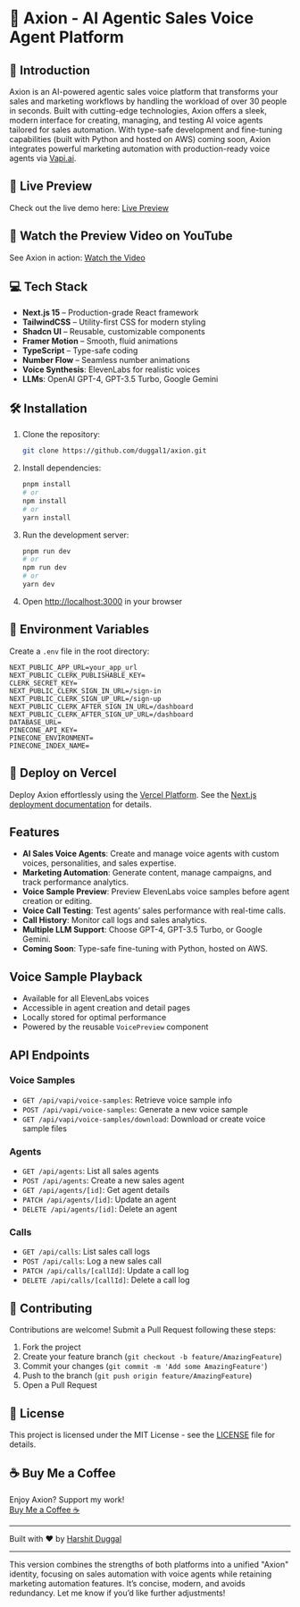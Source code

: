 
# 🚀 Axion - AI Agentic Sales Voice Agent Platform



## 🌟 Introduction
Axion is an AI-powered agentic sales voice platform that transforms your sales and marketing workflows by handling the workload of over 30 people in seconds. Built with cutting-edge technologies, Axion offers a sleek, modern interface for creating, managing, and testing AI voice agents tailored for sales automation. With type-safe development and fine-tuning capabilities (built with Python and hosted on AWS) coming soon, Axion integrates powerful marketing automation with production-ready voice agents via [Vapi.ai](https://vapi.ai).

## 🔗 Live Preview

Check out the live demo here: [Live Preview](https://axionai.vercel.app/)

## 🎥 Watch the Preview Video on YouTube

See Axion in action: [Watch the Video](https://youtube.com)

## 💻 Tech Stack

- **Next.js 15** – Production-grade React framework
- **TailwindCSS** – Utility-first CSS for modern styling
- **Shadcn UI** – Reusable, customizable components
- **Framer Motion** – Smooth, fluid animations
- **TypeScript** – Type-safe coding
- **Number Flow** – Seamless number animations
- **Voice Synthesis**: ElevenLabs for realistic voices
- **LLMs**: OpenAI GPT-4, GPT-3.5 Turbo, Google Gemini

## 🛠️ Installation

1. Clone the repository:
    ```bash
    git clone https://github.com/duggal1/axion.git
    ```

2. Install dependencies:
    ```bash
    pnpm install
    # or
    npm install
    # or
    yarn install
    ```

3. Run the development server:
    ```bash
    pnpm run dev
    # or
    npm run dev
    # or
    yarn dev
    ```

4. Open [http://localhost:3000](http://localhost:3000) in your browser

## 🔧 Environment Variables

Create a `.env` file in the root directory:

```env
NEXT_PUBLIC_APP_URL=your_app_url
NEXT_PUBLIC_CLERK_PUBLISHABLE_KEY=
CLERK_SECRET_KEY=
NEXT_PUBLIC_CLERK_SIGN_IN_URL=/sign-in
NEXT_PUBLIC_CLERK_SIGN_UP_URL=/sign-up
NEXT_PUBLIC_CLERK_AFTER_SIGN_IN_URL=/dashboard
NEXT_PUBLIC_CLERK_AFTER_SIGN_UP_URL=/dashboard
DATABASE_URL=
PINECONE_API_KEY=
PINECONE_ENVIRONMENT=
PINECONE_INDEX_NAME=
```

## 🚀 Deploy on Vercel

Deploy Axion effortlessly using the [Vercel Platform](https://vercel.com/new). See the [Next.js deployment documentation](https://nextjs.org/docs/deployment) for details.

## Features

- **AI Sales Voice Agents**: Create and manage voice agents with custom voices, personalities, and sales expertise.
- **Marketing Automation**: Generate content, manage campaigns, and track performance analytics.
- **Voice Sample Preview**: Preview ElevenLabs voice samples before agent creation or editing.
- **Voice Call Testing**: Test agents’ sales performance with real-time calls.
- **Call History**: Monitor call logs and sales analytics.
- **Multiple LLM Support**: Choose GPT-4, GPT-3.5 Turbo, or Google Gemini.
- **Coming Soon**: Type-safe fine-tuning with Python, hosted on AWS.

## Voice Sample Playback

- Available for all ElevenLabs voices
- Accessible in agent creation and detail pages
- Locally stored for optimal performance
- Powered by the reusable `VoicePreview` component

## API Endpoints

### Voice Samples
- `GET /api/vapi/voice-samples`: Retrieve voice sample info
- `POST /api/vapi/voice-samples`: Generate a new voice sample
- `GET /api/vapi/voice-samples/download`: Download or create voice sample files

### Agents
- `GET /api/agents`: List all sales agents
- `POST /api/agents`: Create a new sales agent
- `GET /api/agents/[id]`: Get agent details
- `PATCH /api/agents/[id]`: Update an agent
- `DELETE /api/agents/[id]`: Delete an agent

### Calls
- `GET /api/calls`: List sales call logs
- `POST /api/calls`: Log a new sales call
- `PATCH /api/calls/[callId]`: Update a call log
- `DELETE /api/calls/[callId]`: Delete a call log

## 🤝 Contributing

Contributions are welcome! Submit a Pull Request following these steps:

1. Fork the project
2. Create your feature branch (`git checkout -b feature/AmazingFeature`)
3. Commit your changes (`git commit -m 'Add some AmazingFeature'`)
4. Push to the branch (`git push origin feature/AmazingFeature`)
5. Open a Pull Request

## 📜 License

This project is licensed under the MIT License - see the [LICENSE](LICENSE) file for details.

## ☕ Buy Me a Coffee
Enjoy Axion? Support my work!  
[Buy Me a Coffee ☕](https://buymeacoffee.com/duggal1)

---

Built with ❤️ by [Harshit Duggal](https://github.com/duggal1)

---

This version combines the strengths of both platforms into a unified "Axion" identity, focusing on sales automation with voice agents while retaining marketing automation features. It’s concise, modern, and avoids redundancy. Let me know if you’d like further adjustments!